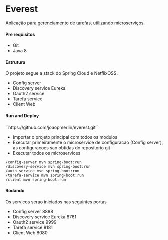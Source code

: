 # Everest

Aplicação para gerenciamento de tarefas, utilizando microserviços.

<h4>Pre requisitos</h4>
<ul>
<li>Git</li>
<li>Java 8</li>
</ul>

<h4>Estrutura</h4>
<p>O projeto segue a stack do Spring Cloud e NetflixOSS.</p>
<ul>
<li>Config server</li>
<li>Discovery service Eureka</li>
<li>Oauth2 service</li>
<li>Tarefa service</li>
<li>Client Web</li>
</ul>

<h4>Run and Deploy</h4>
``https://github.com/joaopmerlin/everest.git``
<ul>
<li>Importar o projeto principal com todos os modulos</li>
<li>Executar primeiramente o microservice de configuracao (Config server), as configuracoes sao obtidas do repositorio git</li>
<li>Executar todos os microservices</li>
</ul>

``/config-server mvn spring-boot:run``<br>
``/discovery-service mvn spring-boot:run``<br>
``/auth-service mvn spring-boot:run``<br>
``/tarefa-service mvn spring-boot:run``<br>
``/client mvn spring-boot:run``<br>

<h4>Rodando</h4>
Os servicos serao iniciados nas seguintes portas
<ul>
<li>Config server 8888</li>
<li>Discovery service Eureka 8761</li>
<li>Oauth2 service 9999</li>
<li>Tarefa service 8181</li>
<li>Client Web 8080</li>
</ul>
